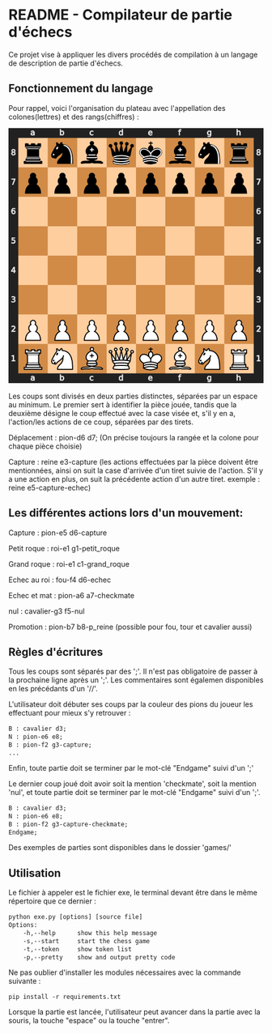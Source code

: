 # README - Compilateur de partie d'échecs

Ce projet vise à appliquer les divers procédés de compilation à un langage de description de partie d'échecs.

## Fonctionnement du langage


Pour rappel, voici l'organisation du plateau avec l'appellation des colones(lettres) et des rangs(chiffres) : 

![alt text](chess_images/chess_board.png)

Les coups sont divisés en deux parties distinctes, séparées par un espace au minimum.
Le premier sert à identifier la pièce jouée, tandis que la deuxième désigne le coup effectué avec la case visée et, s'il y en a, l'action/les actions de ce coup, séparées par des tirets.

Déplacement : pion-d6 d7; (On précise toujours la rangée et la colone pour chaque pièce choisie)

Capture  : reine e3-capture (les actions effectuées par la pièce doivent être mentionnées, ainsi on suit la case d'arrivée d'un tiret suivie de l'action. S'il y a une action en plus, on suit la précédente action d'un autre tiret. exemple : reine e5-capture-echec)

## Les différentes actions lors d'un mouvement:

Capture            : pion-e5 d6-capture

Petit roque        : roi-e1 g1-petit_roque 

Grand roque        : roi-e1 c1-grand_roque

Echec au roi       : fou-f4 d6-echec

Echec et mat       : pion-a6 a7-checkmate

nul                : cavalier-g3 f5-nul

Promotion          : pion-b7 b8-p_reine (possible pour fou, tour et cavalier aussi)

## Règles d'écritures

Tous les coups sont séparés par des ';'. Il n'est pas obligatoire de passer à la prochaine ligne après un ';'. Les commentaires sont égalemen disponibles en les précédants d'un '//'.

L'utilisateur doit débuter ses coups par la couleur des pions du joueur les effectuant pour mieux s'y retrouver :
```
B : cavalier d3;
N : pion-e6 e8;
B : pion-f2 g3-capture;
...
```
Enfin, toute partie doit se terminer par le mot-clé "Endgame" suivi d'un ';'

Le dernier coup joué doit avoir soit la mention 'checkmate', soit la mention 'nul', et toute partie doit se terminer par le mot-clé "Endgame" suivi d'un ';'.
```
B : cavalier d3;
N : pion-e6 e8;
B : pion-f2 g3-capture-checkmate;
Endgame;
```
Des exemples de parties sont disponibles dans le dossier 'games/'

## Utilisation
Le fichier à appeler est le fichier exe, le terminal devant être dans le même répertoire que ce dernier :
```
python exe.py [options] [source file]
Options:
    -h,--help      show this help message
    -s,--start     start the chess game
    -t,--token     show token list
    -p,--pretty    show and output pretty code
```

Ne pas oublier d'installer les modules nécessaires avec la commande suivante :
```
pip install -r requirements.txt
```
Lorsque la partie est lancée, l'utilisateur peut avancer dans la partie avec la souris, la touche "espace" ou la touche "entrer".
